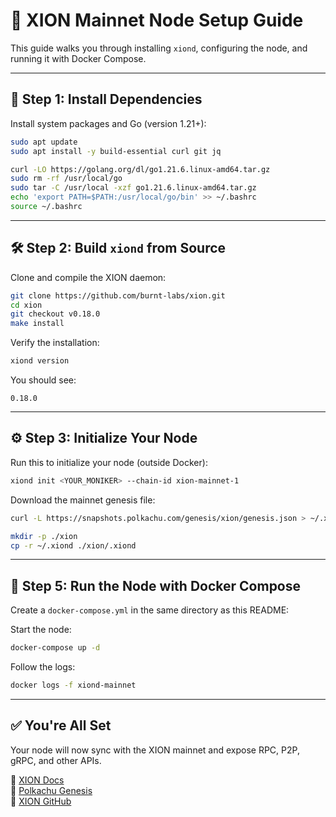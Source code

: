 # 🚀 XION Mainnet Node Setup Guide

This guide walks you through installing `xiond`, configuring the node, and running it with Docker Compose.

---

## 🧱 Step 1: Install Dependencies

Install system packages and Go (version 1.21+):

```bash
sudo apt update
sudo apt install -y build-essential curl git jq

curl -LO https://golang.org/dl/go1.21.6.linux-amd64.tar.gz
sudo rm -rf /usr/local/go
sudo tar -C /usr/local -xzf go1.21.6.linux-amd64.tar.gz
echo 'export PATH=$PATH:/usr/local/go/bin' >> ~/.bashrc
source ~/.bashrc
```

---

## 🛠️ Step 2: Build `xiond` from Source

Clone and compile the XION daemon:

```bash
git clone https://github.com/burnt-labs/xion.git
cd xion
git checkout v0.18.0
make install
```

Verify the installation:

```bash
xiond version
```

You should see:

```
0.18.0
```

---

## ⚙️ Step 3: Initialize Your Node

Run this to initialize your node (outside Docker):

```bash
xiond init <YOUR_MONIKER> --chain-id xion-mainnet-1
```

Download the mainnet genesis file:

```bash
curl -L https://snapshots.polkachu.com/genesis/xion/genesis.json > ~/.xiond/config/genesis.json
```


```bash
mkdir -p ./xion
cp -r ~/.xiond ./xion/.xiond
```

---

## 🐳 Step 5: Run the Node with Docker Compose

Create a `docker-compose.yml` in the same directory as this README:

Start the node:

```bash
docker-compose up -d
```

Follow the logs:

```bash
docker logs -f xiond-mainnet
```

---

## ✅ You're All Set

Your node will now sync with the XION mainnet and expose RPC, P2P, gRPC, and other APIs.

🔗 [XION Docs](https://docs.burnt.com/xion)  
🔗 [Polkachu Genesis](https://polkachu.com/tendermint_snapshots/xion)  
🔗 [XION GitHub](https://github.com/burnt-labs/xion)
